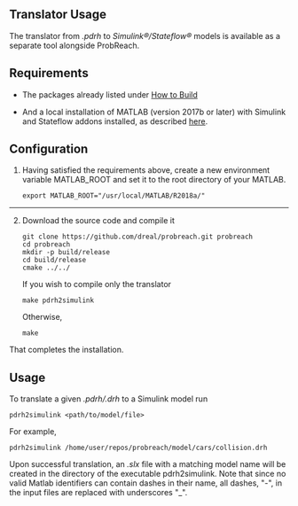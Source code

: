 ## Translator Usage

The translator from *.pdrh* to *Simulink®/Stateflow®* models is available as a separate tool alongside ProbReach.

## Requirements

 - The packages already listed under [How to Build](https://github.com/dreal/probreach/blob/master/doc/build.md)



 

 - And a local installation of MATLAB (version 2017b or later) with Simulink and Stateflow addons installed, as described [here](https://uk.mathworks.com/help/install/ug/install-mathworks-software.html).


## Configuration

 1. Having satisfied the requirements above, create a new environment variable MATLAB_ROOT and set it to the root directory of your MATLAB.

        export MATLAB_ROOT="/usr/local/MATLAB/R2018a/"

 ___


 2. Download the source code and compile it
	```
	git clone https://github.com/dreal/probreach.git probreach
	cd probreach
	mkdir -p build/release
	cd build/release
	cmake ../../
	```
	If you wish to compile only the translator
	```
	make pdrh2simulink
	```
	Otherwise,
	```
	make
	```
That completes the installation.
## Usage
To translate a given *.pdrh/.drh* to a Simulink model run
```
pdrh2simulink <path/to/model/file>
```
For example,
```
pdrh2simulink /home/user/repos/probreach/model/cars/collision.drh
```
Upon successful translation, an *.slx* file with a matching model name will be created in the directory of the executable pdrh2simulink. Note that since no valid Matlab identifiers can contain dashes in their name, all dashes, "-", in the input files are replaced with underscores "_".
